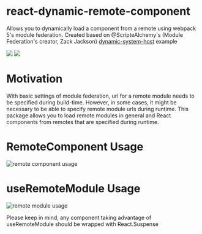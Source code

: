 # react-dynamic-remote-component

Allows you to dynamically load a component from a remote using webpack 5's module federation.
Created based on @ScripteAlchemy's (Module Federation's creator, Zack Jackson) [dynamic-system-host](https://github.com/module-federation/module-federation-examples/tree/master/dynamic-system-host) example

![](https://img.shields.io/npm/v/react-dynamic-remote-component.svg?style=flat)
![](https://img.shields.io/npm/dt/react-dynamic-remote-component.svg?style=flat)

# Motivation

With basic settings of module federation, url for a remote module needs to be specified during build-time. However, in some cases, it might be necessary to be able to specify remote module urls during runtime. This package allows you to load remote modules in general and React components from remotes that are specified during runtime.

# RemoteComponent Usage

![remote component usage](https://i.imgur.com/5cL4Rel.png)

# useRemoteModule Usage

![remote module usage](https://i.imgur.com/nT5yID0.png)

Please keep in mind, any component taking advantage of useRemoteModule should be wrapped with React.Suspense
